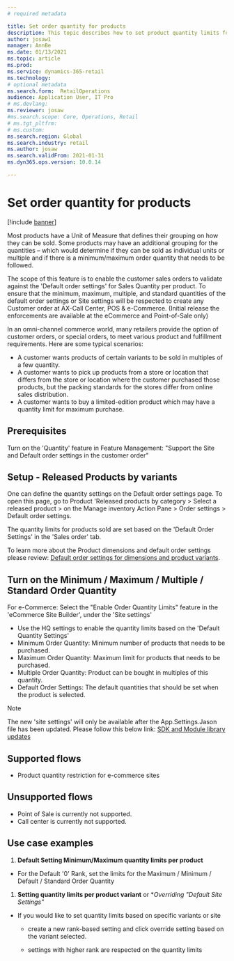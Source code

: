 ```yaml
---
# required metadata

title: Set order quantity for products
description: This topic describes how to set product quantity limits for B2B e-commerce sites.
author: josaw1
manager: AnnBe
ms.date: 01/13/2021
ms.topic: article
ms.prod: 
ms.service: dynamics-365-retail
ms.technology: 
# optional metadata
ms.search.form:  RetailOperations
audience: Application User, IT Pro
# ms.devlang: 
ms.reviewer: josaw
#ms.search.scope: Core, Operations, Retail
# ms.tgt_pltfrm: 
# ms.custom: 
ms.search.region: Global
ms.search.industry: retail
ms.author: josaw
ms.search.validFrom: 2021-01-31
ms.dyn365.ops.version: 10.0.14

---
```


# Set order quantity for products

[!include [banner](../../includes/banner.md)]

Most products have a Unit of Measure that defines their grouping on how they can be sold. Some products may have an additional grouping for the quantities – which would determine if they can be sold as individual units or multiple and if there is a minimum/maximum order quantity that needs to be followed.

The scope of this feature is to enable the customer sales orders to validate against the 'Default order settings' for Sales Quantity per product. To ensure that the minimum, maximum, multiple, and standard quantities of the default order settings or Site settings will be respected to create any Customer order at AX-Call Center, POS & e-Commerce. (Initial release the enforcements are available at the eCommerce and Point-of-Sale only)

In an omni-channel commerce world, many retailers provide the option of customer orders, or special orders, to meet various product and fulfillment requirements. Here are some typical scenarios:

- A customer wants products of certain variants to be sold in multiples of a few quantity.
- A customer wants to pick up products from a store or location that differs from the store or location where the customer purchased those products, but the packing standards for the stores differ from online sales distribution.
- A customer wants to buy a limited-edition product which may have a quantity limit for maximum purchase.

## Prerequisites

Turn on the 'Quantity' feature in Feature Management: "Support the Site and Default order settings in the customer order"

## Setup - Released Products by variants

One can define the quantity settings on the Default order settings page. To open this page, go to Product 'Released products by category &gt; Select a released product &gt; on the Manage inventory Action Pane &gt; Order settings &gt; Default order settings. 

The quantity limits for products sold are set based on the 'Default Order Settings' in the 'Sales order' tab.

To learn more about the Product dimensions and default order settings please review: [Default order settings for dimensions and product
variants](https://docs.microsoft.com/en-us/dynamics365/supply-chain/pim/product-dimensions).

## Turn on the Minimum / Maximum / Multiple / Standard Order Quantity

For e-Commerce: Select the "Enable Order Quantity Limits" feature in the 'eCommerce Site Builder', under the 'Site settings' 

- Use the HQ settings to enable the quantity limits based on the 'Default Quantity Settings'
- Minimum Order Quantity: Minimum number of products that needs to be purchased.
- Maximum Order Quantity: Maximum limit for products that needs to be purchased.
- Multiple Order Quantity: Product can be bought in multiples of this quantity.
- Default Order Settings: The default quantities that should be set when the product is selected.

> [!NOTE] 
> The new 'site settings' will only be available after the App.Settings.Jason file has been updated. Please follow this below
link: [SDK and Module library updates](https://docs.microsoft.com/en-us/dynamics365/commerce/e-commerce-extensibility/sdk-updates)

## Supported flows

- Product quantity restriction for e-commerce sites

## Unsupported flows

- Point of Sale is currently not supported.
- Call center is currently not supported.

## Use case examples

1. **Default Setting Minimum/Maximum quantity limits per product**

- For the Default '0' Rank, set the limits for the Maximum / Minimum / Default / Standard Order Quantity 

1. **Setting quantity limits per product variant** or \**Overriding
    "Default Site Settings"*

-   If you would like to set quantity limits based on specific variants
    or site 

    -   create a new rank-based setting and click override setting based
        on the variant selected.

    -   settings with higher rank are respected on the quantity limits


